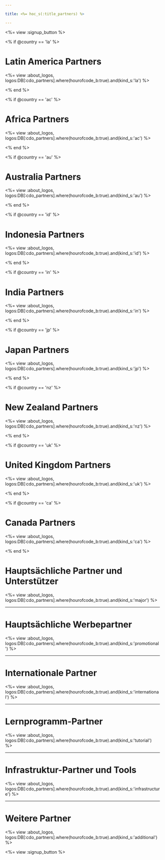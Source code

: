 ```yaml
---

title: <%= hoc_s(:title_partners) %>

---
```


<%= view :signup_button %>

<% if @country == 'la' %>

# Latin America Partners

<%= view :about_logos, logos:DB[:cdo_partners].where(hourofcode_b:true).and(kind_s:'la') %>

<% end %>

<% if @country == 'ac' %>

# Africa Partners

<%= view :about_logos, logos:DB[:cdo_partners].where(hourofcode_b:true).and(kind_s:'ac') %>

<% end %>

<% if @country == 'au' %>

# Australia Partners

<%= view :about_logos, logos:DB[:cdo_partners].where(hourofcode_b:true).and(kind_s:'au') %>

<% end %>

<% if @country == 'id' %>

# Indonesia Partners

<%= view :about_logos, logos:DB[:cdo_partners].where(hourofcode_b:true).and(kind_s:'id') %>

<% end %>

<% if @country == 'in' %>

# India Partners

<%= view :about_logos, logos:DB[:cdo_partners].where(hourofcode_b:true).and(kind_s:'in') %>

<% end %>

<% if @country == 'jp' %>

# Japan Partners

<%= view :about_logos, logos:DB[:cdo_partners].where(hourofcode_b:true).and(kind_s:'jp') %>

<% end %>

<% if @country == 'nz' %>

# New Zealand Partners

<%= view :about_logos, logos:DB[:cdo_partners].where(hourofcode_b:true).and(kind_s:'nz') %>

<% end %>

<% if @country == 'uk' %>

# United Kingdom Partners

<%= view :about_logos, logos:DB[:cdo_partners].where(hourofcode_b:true).and(kind_s:'uk') %>

<% end %>

<% if @country == 'ca' %>

# Canada Partners

<%= view :about_logos, logos:DB[:cdo_partners].where(hourofcode_b:true).and(kind_s:'ca') %>

<% end %>

# Hauptsächliche Partner und Unterstützer

<%= view :about_logos, logos:DB[:cdo_partners].where(hourofcode_b:true).and(kind_s:'major') %>

---

# Hauptsächliche Werbepartner

<%= view :about_logos, logos:DB[:cdo_partners].where(hourofcode_b:true).and(kind_s:'promotional') %>

---

# Internationale Partner

<%= view :about_logos, logos:DB[:cdo_partners].where(hourofcode_b:true).and(kind_s:'international') %>

---

# Lernprogramm-Partner

<%= view :about_logos, logos:DB[:cdo_partners].where(hourofcode_b:true).and(kind_s:'tutorial') %>

---

# Infrastruktur-Partner und Tools

<%= view :about_logos, logos:DB[:cdo_partners].where(hourofcode_b:true).and(kind_s:'infrastructure') %>

---

# Weitere Partner

<%= view :about_logos, logos:DB[:cdo_partners].where(hourofcode_b:true).and(kind_s:'additional') %>

<%= view :signup_button %>